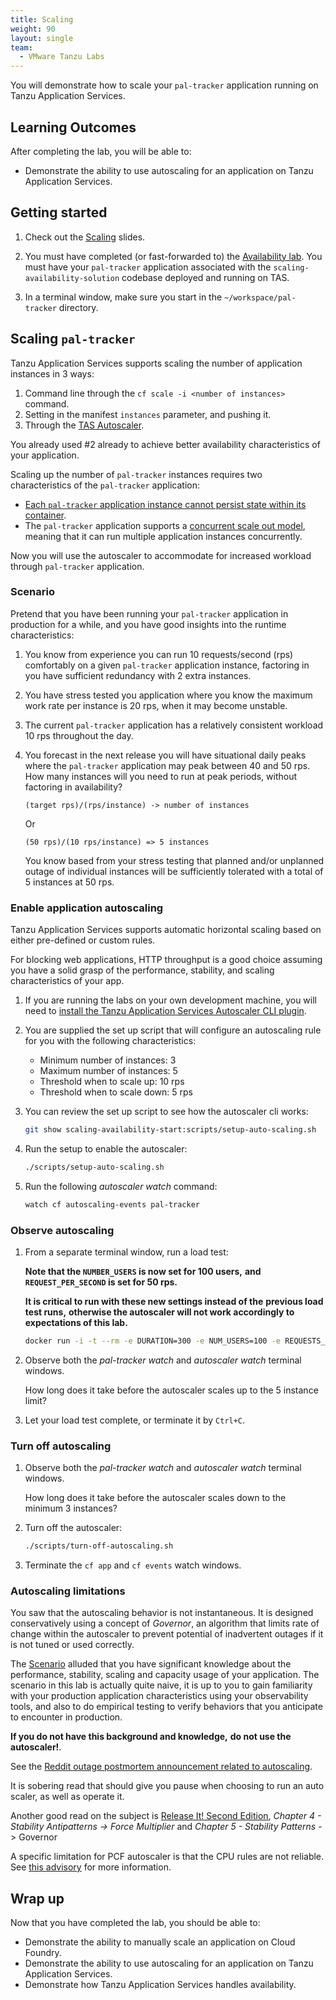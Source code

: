 ```yaml
---
title: Scaling
weight: 90
layout: single
team:
  - VMware Tanzu Labs
---
```


You will demonstrate how to scale your `pal-tracker` application
running on Tanzu Application Services.

## Learning Outcomes

After completing the lab, you will be able to:

-   Demonstrate the ability to use autoscaling for an application on
    Tanzu Application Services.

## Getting started

1.  Check out the
    [Scaling](https://docs.google.com/presentation/d/1CAHQc2DPZHGGoS7cyYkzSchQgDQsd4UKg_olQs6LpUk/present#slide=id.ge9cac6b4b4_0_0)
    slides.

1.  You must have completed (or fast-forwarded to) the
    [Availability lab](../availability/).
    You must have your `pal-tracker` application associated with the
    `scaling-availability-solution` codebase deployed and running on TAS.

1.  In a terminal window,
    make sure you start in the `~/workspace/pal-tracker` directory.

## Scaling `pal-tracker`

Tanzu Application Services supports scaling the number of application instances in 3
ways:

1.  Command line through the `cf scale -i <number of instances>` command.
1.  Setting in the manifest `instances` parameter,
    and pushing it.
1.  Through the
    [TAS Autoscaler](https://docs.pivotal.io/application-service/2-9/appsman-services/autoscaler/about-app-autoscaler.html).

You already used #2 already to achieve better availability
characteristics of your application.

Scaling up the number of `pal-tracker` instances requires two
characteristics of the `pal-tracker` application:

-   [Each `pal-tracker` application instance cannot persist state within its container](https://12factor.net/processes).
-   The `pal-tracker` application supports a
    [concurrent scale out model](https://12factor.net/concurrency),
    meaning that it can run multiple application instances concurrently.

Now you will use the autoscaler to accommodate for increased workload
through `pal-tracker` application.

### Scenario

Pretend that you have been running your `pal-tracker` application in
production for a while,
and you have good insights into the runtime characteristics:

1.  You know from experience you can run 10 requests/second (rps)
    comfortably on a given `pal-tracker` application instance,
    factoring in you have sufficient redundancy with 2 extra instances.

1.  You have stress tested you application where you know the maximum
    work rate per instance is 20 rps,
    when it may become unstable.

1.  The current `pal-tracker` application has a relatively consistent
    workload 10 rps throughout the day.

1.  You forecast in the next release you will have situational daily
    peaks where the `pal-tracker` application may peak between 40 and 50
    rps.
    How many instances will you need to run at peak periods,
    without factoring in availability?

    ```nohighlight
    (target rps)/(rps/instance) -> number of instances
    ```

    Or

    ```nohighlight
    (50 rps)/(10 rps/instance) => 5 instances
    ```

    You know based from your stress testing that planned and/or
    unplanned outage of individual instances will be sufficiently
    tolerated with a total of 5 instances at 50 rps.

### Enable application autoscaling

Tanzu Application Services supports automatic horizontal scaling based on either pre-defined or custom rules.

For blocking web applications,
HTTP throughput is a good choice assuming you have a solid grasp of the
performance, stability, and scaling characteristics of your app.

1.  If you are running the labs on your own development machine,
    you will need to
    [install the Tanzu Application Services Autoscaler CLI plugin](https://docs.pivotal.io/application-service/2-9/appsman-services/autoscaler/using-autoscaler-cli.html#install-the-app-autoscaler-cli-plugin).

1.  You are supplied the set up script that will configure an
    autoscaling rule for you with the following characteristics:

    -   Minimum number of instances:
        3
    -   Maximum number of instances:
        5
    -   Threshold when to scale up:
        10 rps
    -   Threshold when to scale down:
        5 rps

1.  You can review the set up script to see how the autoscaler cli
    works:

    ```bash
    git show scaling-availability-start:scripts/setup-auto-scaling.sh
    ```

1.  Run the setup to enable the autoscaler:

    ```bash
    ./scripts/setup-auto-scaling.sh
    ```

1.  Run the following *autoscaler watch* command:

    ```bash
    watch cf autoscaling-events pal-tracker
    ```

### Observe autoscaling

1.  From a separate terminal window,
    run a load test:

    **Note that the `NUMBER_USERS` is now set for 100 users,**
    **and `REQUEST_PER_SECOND` is set for 50 rps.**

    **It is critical to run with these new settings instead of the**
    **previous load test runs,**
    **otherwise the autoscaler will not work accordingly to**
    **expectations of this lab.**

    ```bash
    docker run -i -t --rm -e DURATION=300 -e NUM_USERS=100 -e REQUESTS_PER_SECOND=50 -e URL=http://pal-tracker-${UNIQUE_IDENTIFIER}.${DOMAIN} pivotaleducation/loadtest

1.  Observe both the *pal-tracker watch* and *autoscaler watch*
    terminal windows.

    How long does it take before the autoscaler scales up to the
    5 instance limit?

1.  Let your load test complete,
    or terminate it by `Ctrl+C`.

### Turn off autoscaling

1.  Observe both the *pal-tracker watch* and *autoscaler watch*
    terminal windows.

    How long does it take before the autoscaler scales down to the
    minimum 3 instances?

1.  Turn off the autoscaler:

    ```bash
    ./scripts/turn-off-autoscaling.sh
    ```

1.  Terminate the `cf app` and `cf events` watch windows.

### Autoscaling limitations

You saw that the autoscaling behavior is not instantaneous.
It is designed conservatively using a concept of *Governor*,
an algorithm that limits rate of change within the autoscaler to
prevent potential of inadvertent outages if it is not tuned or used
correctly.

The [Scenario](#scenario) alluded that you have significant knowledge
about the performance, stability, scaling and capacity usage of your
application.
The scenario in this lab is actually quite naive,
it is up to you to gain familiarity with your production application
characteristics using your observability tools,
and also to do empirical testing to verify behaviors that you
anticipate to encounter in production.

**If you do not have this background and knowledge,**
**do not use the autoscaler!**.

See the
[Reddit outage postmortem announcement related to autoscaling](https://www.reddit.com/r/announcements/comments/4y0m56/why_reddit_was_down_on_aug_11/).

It is sobering read that should give you pause when choosing to run an
auto scaler, as well as operate it.

Another good read on the subject is
[Release It! Second Edition](https://pragprog.com/titles/mnee2/release-it-second-edition/),
*Chapter 4 - Stability Antipatterns -> Force Multiplier* and
*Chapter 5 - Stability Patterns* -> Governor

A specific limitation for PCF autoscaler is that the CPU rules are not
reliable.
See
[this advisory](https://pvtl.force.com/s/article/PCF-Autoscaler-Advisory-for-Scaling-Apps-Based-on-the-CPU-utilization?language=en_US)
for more information.

## Wrap up

Now that you have completed the lab, you should be able to:

-   Demonstrate the ability to manually scale an application on Cloud
    Foundry.
-   Demonstrate the ability to use autoscaling for an application on
    Tanzu Application Services.
-   Demonstrate how Tanzu Application Services handles availability.
